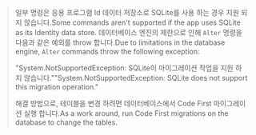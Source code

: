 > <span data-ttu-id="b5c01-101">일부 명령은 응용 프로그램 Id 데이터 저장소로 SQLite를 사용 하는 경우 지원 되지 않습니다.</span><span class="sxs-lookup"><span data-stu-id="b5c01-101">Some commands aren't supported if the app uses SQLite as its Identity data store.</span></span> <span data-ttu-id="b5c01-102">데이터베이스 엔진의 제한으로 인해 `Alter` 명령을 다음과 같은 예외를 throw 합니다.</span><span class="sxs-lookup"><span data-stu-id="b5c01-102">Due to limitations in the database engine, `Alter` commands throw the following exception:</span></span>
>
> <span data-ttu-id="b5c01-103">"System.NotSupportedException: SQLite이 마이그레이션 작업을 지원 하지 않습니다."</span><span class="sxs-lookup"><span data-stu-id="b5c01-103">"System.NotSupportedException: SQLite does not support this migration operation."</span></span> 
>
> <span data-ttu-id="b5c01-104">해결 방법으로, 테이블을 변경 하려면 데이터베이스에서 Code First 마이그레이션 실행 합니다.</span><span class="sxs-lookup"><span data-stu-id="b5c01-104">As a work around, run Code First migrations on the database to change the tables.</span></span>
